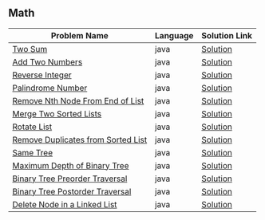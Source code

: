 ## Math

|Problem Name|Language|Solution Link|
---|---|---
|[Two Sum](https://leetcode.com/problems/two-sum/)|java|[Solution](./TwoSum.java)|
|[Add Two Numbers](https://leetcode.com/problems/add-two-numbers/)|java|[Solution](./AddTwoNumbers.java.java)|
|[Reverse Integer](https://leetcode.com/problems/reverse-integer/)|java|[Solution](./ReverseInteger.java)|
|[Palindrome Number](https://leetcode.com/problems/palindrome-number/)|java|[Solution](./PalindromeNumber.java)|
|[Remove Nth Node From End of List](https://leetcode.com/problems/remove-nth-node-from-end-of-list/)|java|[Solution](./RemoveNthNodeFromEndofList.java)|
|[Merge Two Sorted Lists](https://leetcode.com/problems/merge-two-sorted-lists/)|java|[Solution](./MergeTwoSortedLists.java)|
|[Rotate List](https://leetcode.com/problems/rotate-list/)|java|[Solution](./RotateList.java)|
|[Remove Duplicates from Sorted List](https://leetcode.com/problems/remove-duplicates-from-sorted-list/)|java|[Solution](./RemoveDuplicatesfromSortedList.java)|
|[Same Tree](https://leetcode.com/problems/same-tree/)|java|[Solution](./SameTree.java)|
|[Maximum Depth of Binary Tree](https://leetcode.com/problems/maximum-depth-of-binary-tree/)|java|[Solution](./MaximumDepthofBinaryTree.java)|
|[Binary Tree Preorder Traversal](https://leetcode.com/problems/binary-tree-preorder-traversal/)|java|[Solution](./BinaryTreePreorderTraversal.java)|
|[Binary Tree Postorder Traversal](https://leetcode.com/problems/binary-tree-postorder-traversal/)|java|[Solution](./BinaryTreePostorderTraversal.java)|
|[Delete Node in a Linked List](https://leetcode.com/problems/delete-node-in-a-linked-list/)|java|[Solution](./DeleteNodeinaLinkedList.java)|





